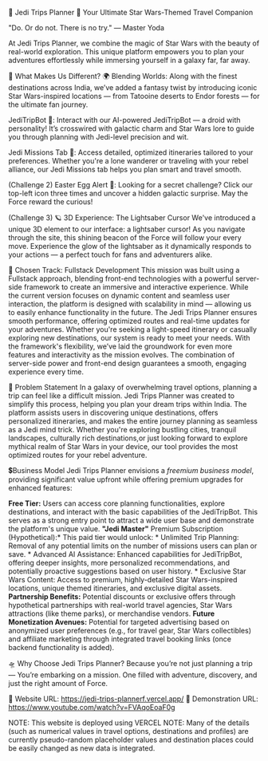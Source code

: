 🌌 Jedi Trips Planner 🌌
Your Ultimate Star Wars-Themed Travel Companion

"Do. Or do not. There is no try." — Master Yoda

At Jedi Trips Planner, we combine the magic of Star Wars with the beauty of real-world exploration. This unique platform empowers you to plan your adventures effortlessly while immersing yourself in a galaxy far, far away.

🚀 What Makes Us Different? 🌍
Blending Worlds: Along with the finest destinations across India, we’ve added a fantasy twist by introducing iconic Star Wars-inspired locations — from Tatooine deserts to Endor forests — for the ultimate fan journey.

JediTripBot 🤖: Interact with our AI-powered JediTripBot — a droid with personality! It’s crosswired with galactic charm and Star Wars lore to guide you through planning with Jedi-level precision and wit.

Jedi Missions Tab 🧳: Access detailed, optimized itineraries tailored to your preferences. Whether you're a lone wanderer or traveling with your rebel alliance, our Jedi Missions tab helps you plan smart and travel smooth.

(Challenge 2) Easter Egg Alert 🥚: Looking for a secret challenge? Click our top-left icon three times and uncover a hidden galactic surprise. May the Force reward the curious! 

(Challenge 3) 🪐 3D Experience: The Lightsaber Cursor
We've introduced a unique 3D element to our interface: a lightsaber cursor! As you navigate through the site, this shining beacon of the Force will follow your every move. Experience the glow of the lightsaber as it dynamically responds to your actions — a perfect touch for fans and adventurers alike.

🌠 Chosen Track: Fullstack Development
This mission was built using a Fullstack approach, blending front-end technologies with a powerful server-side framework to create an immersive and interactive experience. While the current version focuses on dynamic content and seamless user interaction, the platform is designed with scalability in mind — allowing us to easily enhance functionality in the future. The Jedi Trips Planner ensures smooth performance, offering optimized routes and real-time updates for your adventures. Whether you're seeking a light-speed itinerary or casually exploring new destinations, our system is ready to meet your needs. With the framework's flexibility, we’ve laid the groundwork for even more features and interactivity as the mission evolves. The combination of server-side power and front-end design guarantees a smooth, engaging experience every time.

🔧 Problem Statement
In a galaxy of overwhelming travel options, planning a trip can feel like a difficult mission. Jedi Trips Planner was created to simplify this process, helping you plan your dream trips within India. The platform assists users in discovering unique destinations, offers personalized itineraries, and makes the entire journey planning as seamless as a Jedi mind trick. Whether you're exploring bustling cities, tranquil landscapes, culturally rich destinations,or just looking forward to explore mythical realm of Star Wars in your device, our tool provides the most optimized routes for your rebel adventure.

💲Business Model
Jedi Trips Planner envisions a *freemium business model*, providing significant value upfront while offering premium upgrades for enhanced features:

**Free Tier:** Users can access core planning functionalities, explore destinations, and interact with the basic capabilities of the JediTripBot. This serves as a strong entry point to attract a wide user base and demonstrate the platform's unique value.
**"Jedi Master"** Premium Subscription (Hypothetical):* This paid tier would unlock:
    * Unlimited Trip Planning: Removal of any potential limits on the number of missions users can plan or save.
    * Advanced AI Assistance: Enhanced capabilities for JediTripBot, offering deeper insights, more personalized recommendations, and potentially proactive suggestions based on user history.
    * Exclusive Star Wars Content: Access to premium, highly-detailed Star Wars-inspired locations, unique themed itineraries, and exclusive digital assets.  
**Partnership Benefits:** Potential discounts or exclusive offers through hypothetical partnerships with real-world travel agencies, Star Wars attractions (like theme parks), or merchandise vendors.
**Future Monetization Avenues:** Potential for targeted advertising based on anonymized user preferences (e.g., for travel gear, Star Wars collectibles) and affiliate marketing through integrated travel booking links (once backend functionality is added).

🛸 Why Choose Jedi Trips Planner?
Because you’re not just planning a trip — You’re embarking on a mission. One filled with adventure, discovery, and just the right amount of Force.

🔗 Website URL:  https://jedi-trips-plannerf.vercel.app/
🔗 Demonstration URL:  https://www.youtube.com/watch?v=FVAqoEoaF0g

NOTE: This website is deployed using VERCEL 
NOTE: Many of the details (such as numerical values in travel options, destinations and profiles) are currently pseudo-random placeholder values and destination places could be easily changed as new data is integrated.


